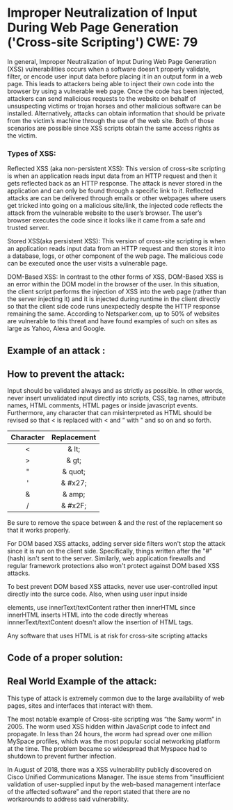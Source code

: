 # Improper Neutralization of Input During Web Page Generation ('Cross-site Scripting') CWE: 79 

In general, Improper Neutralization of Input During Web Page Generation (XSS) vulnerabilities  occurs when a software doesn’t properly validate, filter, or encode user input data before placing it in an output form in a web page. This leads to attackers being able to inject their own code into the browser by using a vulnerable web page. Once the code has been injected, attackers can send malicious requests to the website on behalf of unsuspecting victims or trojan horses and other malicious software can be installed. Alternatively, attacks can obtain information that should be private from the victim’s machine through the use of the web site. Both of those scenarios are possible since XSS scripts obtain the same access rights as the victim.

### Types of XSS:
Reflected XSS (aka non-persistent XSS): This version of cross-site scripting is when an application reads input data from an HTTP request and then it gets reflected back as an HTTP response. The attack is never stored in the application and can only be found through a specific link to it. Reflected attacks are can be delivered through emails or other webpages where users get tricked into going on a malicious site/link, the injected code reflects the attack from the vulnerable website to the user’s browser. The user’s browser executes the code since it looks like it came from a safe and trusted server.

Stored XSS(aka persistent XSS): This version of cross-site scripting is when an application reads input data from an HTTP request and then stores it into a database, logs, or other component of the web page. The malicious code can be executed once the user visits a vulnerable page. 

DOM-Based XSS: In contrast to the other forms of XSS, DOM-Based XSS is an error within the DOM model in the browser of the user. In this situation, the client script performs the injection of XSS into the web page (rather than the server injecting it) and it is injected during runtime in the client directly so that the client side code runs unexpectedly despite the HTTP response remaining the same. According to Netsparker.com, up to 50% of websites are vulnerable to this threat and have found examples of such on sites as large as Yahoo, Alexa and Google.


## Example of an attack :


## How to prevent the attack: 
Input should be validated always and as strictly as possible. In other words, never insert unvalidated input directly into scripts, CSS, tag names, attribute names, HTML comments, HTML pages or inside javascript events. Furthermore, any character that can misinterpreted as HTML should be revised so that < is replaced with &lt; and “ with &quot; and so on and so forth. 

|Character   |Replacement|
|:----------:|:---------:|
|<           |& lt;       |
|>           |& gt;       |
|"           |& quot;     |
|'           |& #x27;     |
|&           |& amp;      |
|/           |& #x2F;     |

Be sure to remove the space between & and the rest of the replacement so that it works properly.

For DOM based XSS attacks, adding server side filters won't stop the attack since it is run on the client side. Specifically, things written after the "#"(hash) isn't sent to the server. Similarly, web application firewalls and regular framework protections also won't protect against DOM based XSS attacks. 

To best prevent DOM based XSS attacks, never use user-controlled input directly into the surce code. Also, when using user input inside <div> elements, use innerText/textContent rather then innerHTML since innerHTML inserts HTML into the code directly whereas innnerText/textContent doesn't allow the insertion of HTML tags.

Any software that uses HTML is at risk for cross-site scripting attacks

## Code of a proper solution: 
 

## Real World Example of the attack:
This type of attack is extremely common due to the large availability of web pages, sites and interfaces that interact with them. 

The most notable example of Cross-site scripting was “the Samy worm” in 2005. The worm used XSS hidden within JavaScript code to infect and propagate. In less than 24 hours, the worm had spread over one million MySpace profiles, which was the most popular social networking platform at the time. The problem became so widespread that Myspace had to shutdown to prevent further infection. 

In August of 2018, there was a XSS vulnerability publicly discovered on Cisco Unified Communications Manager. The issue stems from “insufficient validation of user-supplied input by the web-based management interface of the affected software” and the report stated that there are no workarounds to address said vulnerability. 
